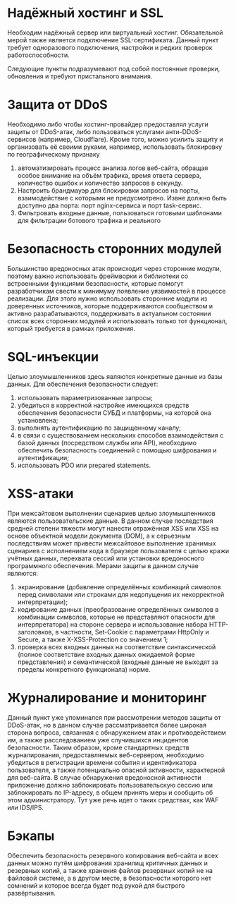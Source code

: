 # Надёжный хостинг и SSL

Необходим надёжный сервер или виртуальный хостинг. Обязательной мерой также является подключение SSL-сертификата. Данный пункт требует одноразового подключения, настройки и редких проверок работоспособности.

Следующие пункты подразумевают под собой постоянные проверки, обновления и требуют пристального внимания.

# Защита от DDoS

Необходимо либо чтобы хостинг-провайдер предоставлял услуги защиты от DDoS-атак, либо пользоваться услугами анти-DDoS-сервисов (например, Cloudflare). Кроме того, можно усилить защиту и организовать её своими руками, например, 
использовать блокировку по географическому признаку 
1. автоматизировать процесс анализа логов веб-сайта, обращая особое внимание на объём трафика, время ответа сервера, количество ошибок и количество запросов в секунду. 
2. Настроить брандмауэр для блокировки запросов на порты, взаимодействие с которыми не предусмотрено. Извне должно быть доступно два порта: порт nginx-сервиса и порт task-сервис. 
3. Фильтровать входные данные, пользоваться готовыми шаблонами для фильтрации ботового трафика и реального

# Безопасность сторонних модулей

Большинство вредоносных атак происходит через сторонние модули, поэтому важно использовать фреймворки и библиотеки со встроенными функциями безопасности, которые помогут разработчикам свести к минимуму появление уязвимостей в процессе реализации. Для этого нужно использовать сторонние модули из доверенных источников, которые поддерживаются сообществом и активно разрабатываются, поддерживать в актуальном состоянии список всех сторонних модулей и использовать только тот функционал, который требуется в рамках приложения.

# SQL-инъекции

Целью злоумышленников здесь являются конкретные данные из базы данных. Для обеспечения безопасности следует:
1. использовать параметризованные запросы;
2. убедиться в корректной настройке имеющихся средств обеспечения безопасности СУБД и платформы, на которой она установлена; 
3. выполнять аутентификацию по защищенному каналу; 
4. в связи с существованием нескольких способов взаимодействия с базой данных (посредством службы или API), необходимо обеспечить безопасность соединений с помощью шифрования и аутентификации;
5. использовать PDO или prepared statements.

# XSS-атаки
При межсайтовом выполнении сценариев целью злоумышленников являются пользовательские данные. В данном случае последствия средней степени тяжести могут нанести отражённая XSS или XSS на основе объектной модели документа (DOM), а к серьезным последствиям может привести межсайтовое выполнение хранимых сценариев с исполнением кода в браузере пользователя с целью кражи учётных данных, перехвата сессий или установки вредоносного программного обеспечения. 
Мерами защиты в данном случае являются:
1. экранирование (добавление определённых комбинаций символов перед символами или строками для недопущения их некорректной интерпретации);
2. кодирование данных (преобразование определённых символов в комбинации символов, которые не представляют опасности для интерпретатора) на стороне сервера и использование набора HTTP-заголовков, в частности, Set-Cookie с параметрами HttpOnly и Secure, а также X-XSS-Protection со значением 1;
3. проверка всех входных данных на соответствие синтаксической (полное соответствие входных данных ожидаемой форме представления) и семантической (входные данные не выходят за пределы конкретного функционала) норме.
 
# Журналирование и мониторинг

Данный пункт уже упоминался при рассмотрении методов защиты от DDoS-атак, но в данном случае рассматривается более широкая сторона вопроса, связанная с обнаружением атак и противодействием им, а также расследованием уже случившихся инцидентов безопасности. Таким образом, кроме стандартных средств журналирования, предоставляемых веб-сервером, необходимо убедиться в регистрации времени события и идентификатора пользователя, а также потенциально опасной активности, характерной для веб-сайта. В случае обнаружения вредоносной активности приложение должно заблокировать пользовательскую сессию или заблокировать по IP-адресу, в общем принять меры и сообщить об этом администратору. Тут уже речь идет о таких средствах, как WAF или IDS/IPS.

# Бэкапы

Обеспечить безопасность резервного копирования веб-сайта и всех данных можно путём шифрования хранилищ критичных данных и резервных копий, а также хранения файлов резервных копий не на файловой системе, а в другом месте, в безопасности которого нет сомнений и которое всегда будет под рукой для быстрого развёртывания.

